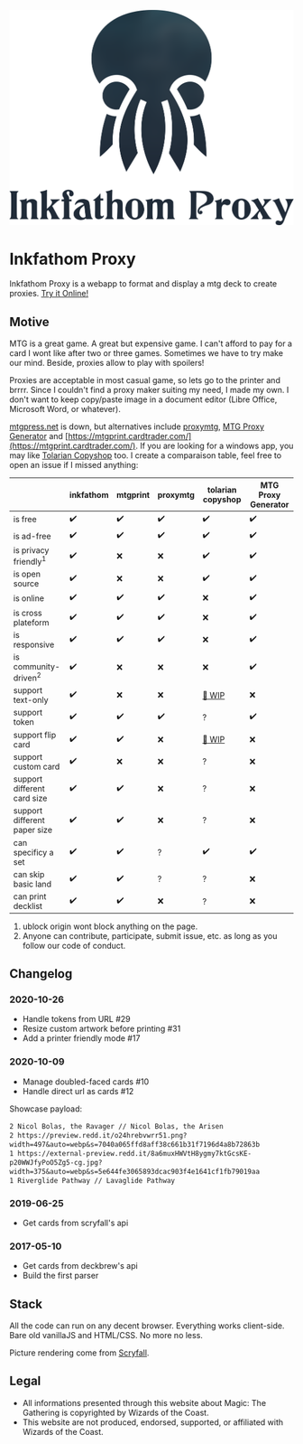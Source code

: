 ![banner](banner_for_light.png)

# Inkfathom Proxy

Inkfathom Proxy is a webapp to format and display a mtg deck to create proxies. [Try it Online!](https://inkfathom.netlify.app)

## Motive

MTG is a great game. A great but expensive game. I can't afford to pay for a card I wont like after two or three games. Sometimes we have to try make our mind. Beside, proxies allow to play with spoilers!

Proxies are acceptable in most casual game, so lets go to the printer and brrrr. Since I couldn't find a proxy maker suiting my need, I made my own. I don't want to keep copy/paste image in a document editor (Libre Office, Microsoft Word, or whatever).

[mtgpress.net](http://www.mtgpress.net/) is down, but alternatives include [proxymtg](http://proxymtg.net/), [MTG Proxy Generator](https://philo-jh.github.io/MTG-Proxy-Generator/) and [https://mtgprint.cardtrader.com/](https://mtgprint.cardtrader.com/). If you are looking for a windows app, you may like [Tolarian Copyshop](https://bitbucket.org/tolarianlibrarians/mtg-tolarian-copyshop/downloads/) too. I create a comparaison table, feel free to open an issue if I missed anything:

|                              | inkfathom | mtgprint | proxymtg | tolarian copyshop | MTG Proxy Generator |
|------------------------------|-----------|----------|----------|-------------------|---------------------|
| is free                      | ✔️         | ✔️        | ✔️        | ✔️                 | ✔️ |
| is ad-free                   | ✔️         | ✔️        | ✔️        | ✔️                 | ✔️ |
| is privacy friendly<sup>1</sup> | ✔️         | ❌        | ❌        | ✔️                 | ✔️ |
| is open source               | ✔️         | ❌        | ❌        | ✔️                 | ✔️ |
| is online                    | ✔️         | ✔️        | ✔️        | ❌                 | ✔️ |
| is cross plateform           | ✔️         | ✔️        | ✔️        | ❌                 | ✔️ |
| is responsive                | ✔️         | ✔️        | ✔️        | ❌                 | ✔️ |
| is community-driven<sup>2</sup> | ✔️         | ❌        | ❌        | ❌                 | ✔️ | ✔️ |
| support text-only            | ✔️         | ❌        | ❌        | [🚧 WIP](https://trello.com/c/fu3vex2u/72-text-only-print-option)         | ❌ |
| support token                | ✔️         | ✔️        | ✔️        | ?                 | ✔️ |
| support flip card            | ✔️         | ✔️        | ❌        | [🚧 WIP](https://trello.com/c/aesAIHhO/73-print-front-and-backside-of-double-faced-cards)                 | ❌ |
| support custom card          | ✔️         | ❌        | ❌        | ?                 | ❌ |
| support different card size  | ✔️         | ✔️        | ❌        | ?                 | ❌ |
| support different paper size | ✔️ | ✔️        | ❌        | ?                 | ❌ |
| can specificy a set          | ✔️ | ✔️        | ?        | ✔️                 | ✔️ |
| can skip basic land          | ✔️ | ✔️        | ?        | ?                 | ❌ |
| can print decklist           | ✔️ | ✔️        | ❌        | ?                 | ❌ |

1. ublock origin wont block anything on the page.
1. Anyone can contribute, participate, submit issue, etc. as long as you follow our code of conduct.

## Changelog

### 2020-10-26

* Handle tokens from URL #29
* Resize custom artwork before printing #31
* Add a printer friendly mode #17

### 2020-10-09

* Manage doubled-faced cards #10
* Handle direct url as cards #12

Showcase payload:

	2 Nicol Bolas, the Ravager // Nicol Bolas, the Arisen
	2 https://preview.redd.it/o24hrebvwrr51.png?width=497&auto=webp&s=7040a065ffd8aff38c661b31f7196d4a8b72863b
	1 https://external-preview.redd.it/8a6muxHWVtH8ygmy7ktGcsKE-p20WWJfyPoO5Zg5-cg.jpg?width=375&auto=webp&s=5e644fe3065893dcac903f4e1641cf1fb79019aa
	1 Riverglide Pathway // Lavaglide Pathway

### 2019-06-25

* Get cards from scryfall's api

### 2017-05-10

* Get cards from deckbrew's api
* Build the first parser

## Stack

All the code can run on any decent browser. Everything works client-side. Bare old vanillaJS and HTML/CSS. No more no less.

Picture rendering come from [Scryfall](https://scryfall.com/).

## Legal

* All informations presented through this website about Magic: The Gathering is copyrighted by Wizards of the Coast.
* This website are not produced, endorsed, supported, or affiliated with Wizards of the Coast.
